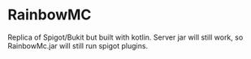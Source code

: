 # RainbowMC
Replica of Spigot/Bukit but built with kotlin. Server jar will still work, so RainbowMc.jar will still run spigot plugins.
